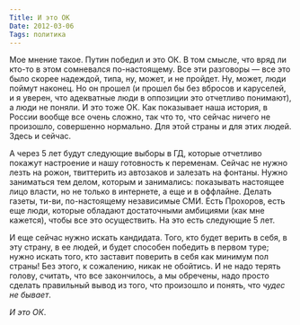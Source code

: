 ```yaml
---
Title: И это ОК
Date: 2012-03-06
Tags: политика
---
```


Мое мнение такое.
Путин победил и это ОК. В том смысле, что вряд ли кто-то в этом сомневался по-настоящему. Все эти разговоры — все это было скорее надеждой, типа, ну, может, и не пройдет. Ну, может, люди поймут наконец. Но он прошел (и прошел бы без вбросов и каруселей, и я уверен, что адекватные люди в оппозиции это отчетливо понимают), а люди не поняли. И это тоже ОК. Как показывает наша история, в России вообще все очень сложно, так что то, что сейчас ничего не произошло, совершенно нормально. Для этой страны и для этих людей. Здесь и сейчас.

А через 5 лет будут следующие выборы в ГД, которые отчетливо покажут настроение и нашу готовность к переменам. Сейчас не нужно лезть на рожон, твиттерить из автозаков и залезать на фонтаны. Нужно заниматься тем делом, которым и занимались: показывать настоящее лицо власти, но не только в интернете, а еще и в оффлайне. Делать газеты, ти-ви, по-настоящему независимые СМИ. Есть Прохоров, есть еще люди, которые обладают достаточными амбициями (как мне кажется), чтобы все это осуществить. На это есть следующие 5 лет.

И еще сейчас нужно искать кандидата. Того, кто будет верить в себя, в эту страну, в ее людей, и будет способен победить в первом туре; нужно искать того, кто заставит поверить в себя как минимум пол страны! Без этого, к сожалению, никак не обойтись. И не надо терять голову, считать, что все закончилось, а мы обречены, надо просто сделать правильный вывод из того, что произошло и понять, что _чудес не бывает_.

_И это ОК_.